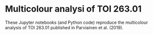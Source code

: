 # Multicolour analysi of TOI 263.01

These Jupyter notebooks (and Python code) reproduce the multicolour analysis of 
TOI 263.01 published in Parviainen et al. (2019).

